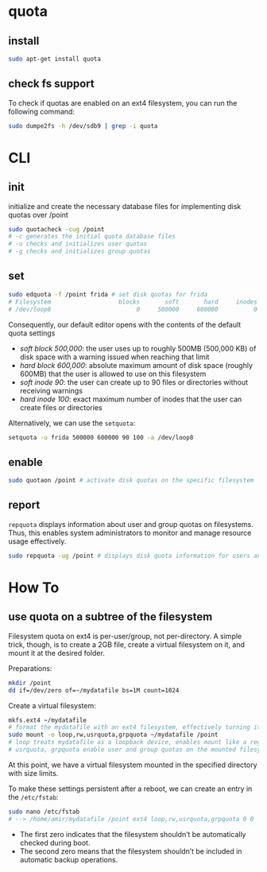 # quota

## install

```sh
sudo apt-get install quota
```

## check fs support

To check if quotas are enabled on an ext4 filesystem, you can run the following command:

```sh
sudo dumpe2fs -h /dev/sdb9 | grep -i quota
```

# CLI

## init

initialize and create the necessary database files for implementing disk quotas over /point

```sh
sudo quotacheck -cug /point
# -c generates the initial quota database files
# -u checks and initializes user quotas
# -g checks and initializes group quotas
```

## set

```bash
sudo edquota -f /point frida # set disk quotas for frida
# Filesystem                   blocks       soft       hard     inodes     soft     hard
# /dev/loop8                        0     500000     600000          0      90       100
```

Consequently, our default editor opens with the contents of the default quota settings

- *soft block 500,000*: the user uses up to roughly 500MB (500,000 KB) of disk space with a warning issued when reaching that limit
- *hard block 600,000*: absolute maximum amount of disk space (roughly 600MB) that the user is allowed to use on this filesystem
- *soft inode 90*: the user can create up to 90 files or directories without receiving warnings
- *hard inode 100*: exact maximum number of inodes that the user can create files or directories

Alternatively, we can use the `setquota`:

```bash
setquota -u frida 500000 600000 90 100 -a /dev/loop8
```

## enable

```bash
sudo quotaon /point # activate disk quotas on the specific filesystem
```

## report

`repquota`  displays information about user and group quotas on filesystems. Thus,  this enables system administrators to monitor and manage resource usage  effectively.

```bash
sudo repquota -ug /point # displays disk quota information for users and groups on the filesystem
```

# How To

## use quota on a subtree of the filesystem

Filesystem quota on ext4 is per-user/group, not per-directory. A simple trick, though, is to create a 2GB file, create a virtual filesystem on it, and mount it at the desired folder.

Preparations:

```sh
mkdir /point
dd if=/dev/zero of=~/mydatafile bs=1M count=1024
```

Create a virtual filesystem:

```sh
mkfs.ext4 ~/mydatafile
# format the mydatafile with an ext4 filesystem, effectively turning it into a virtual disk within a file
sudo mount -o loop,rw,usrquota,grpquota ~/mydatafile /point
# loop treats mydatafile as a loopback device, enables mount like a regular block device or disk partition
# usrquota, grpquota enable user and group quotas on the mounted filesystem
```

At this point, we have a virtual filesystem mounted in the specified directory with size limits.

To make these settings persistent after a reboot, we can create an entry in the `/etc/fstab`:

```sh
sudo nano /etc/fstab
# --> /home/amir/mydatafile /point ext4 loop,rw,usrquota,grpquota 0 0
```

* The first zero indicates that the filesystem shouldn’t be automatically checked during boot. 
* The second zero means that the filesystem  shouldn’t be included in automatic backup operations.